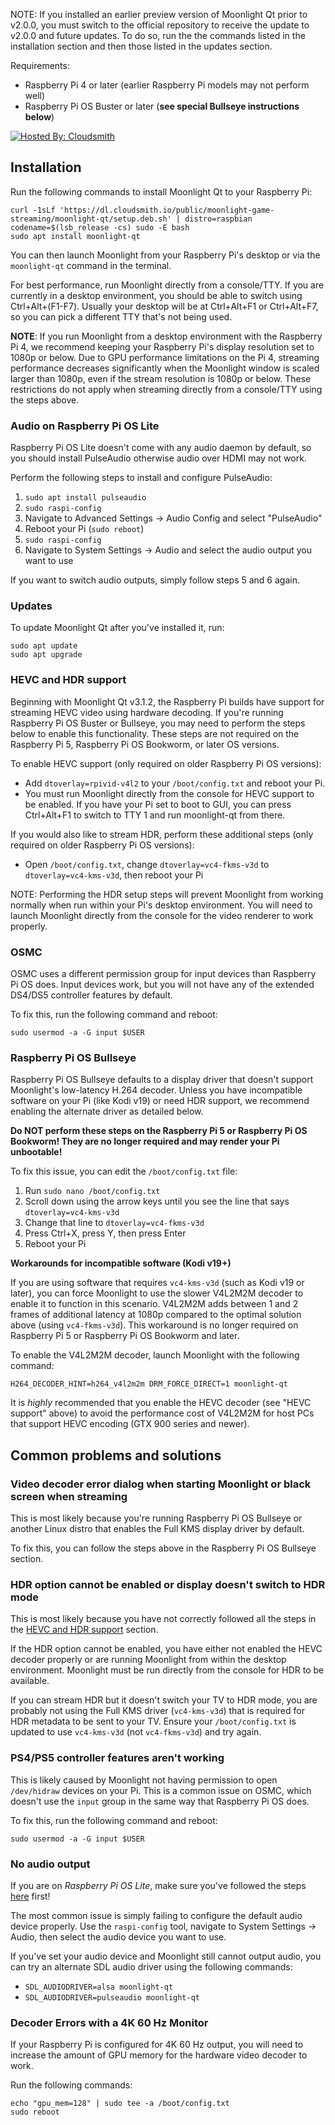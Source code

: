 NOTE: If you installed an earlier preview version of Moonlight Qt prior to v2.0.0, you must switch to the official repository to receive the update to v2.0.0 and future updates. To do so, run the the commands listed in the installation section and then those listed in the updates section.

Requirements:
- Raspberry Pi 4 or later (earlier Raspberry Pi models may not perform well)
- Raspberry Pi OS Buster or later (**see special Bullseye instructions below**)

[![Hosted By: Cloudsmith](https://img.shields.io/badge/OSS%20hosting%20by-cloudsmith-blue?logo=cloudsmith&style=for-the-badge)](https://cloudsmith.com)

## Installation
Run the following commands to install Moonlight Qt to your Raspberry Pi:
```
curl -1sLf 'https://dl.cloudsmith.io/public/moonlight-game-streaming/moonlight-qt/setup.deb.sh' | distro=raspbian codename=$(lsb_release -cs) sudo -E bash
sudo apt install moonlight-qt
```

You can then launch Moonlight from your Raspberry Pi's desktop or via the `moonlight-qt` command in the terminal.

For best performance, run Moonlight directly from a console/TTY. If you are currently in a desktop environment, you should be able to switch using Ctrl+Alt+(F1-F7). Usually your desktop will be at Ctrl+Alt+F1 or Ctrl+Alt+F7, so you can pick a different TTY that's not being used.

**NOTE**: If you run Moonlight from a desktop environment with the Raspberry Pi 4, we recommend keeping your Raspberry Pi's display resolution set to 1080p or below. Due to GPU performance limitations on the Pi 4, streaming performance decreases significantly when the Moonlight window is scaled larger than 1080p, even if the stream resolution is 1080p or below. These restrictions do not apply when streaming directly from a console/TTY using the steps above.

### Audio on Raspberry Pi OS Lite

Raspberry Pi OS Lite doesn't come with any audio daemon by default, so you should install PulseAudio otherwise audio over HDMI may not work.

Perform the following steps to install and configure PulseAudio:
1. `sudo apt install pulseaudio`
2. `sudo raspi-config`
3. Navigate to Advanced Settings -> Audio Config and select "PulseAudio"
4. Reboot your Pi (`sudo reboot`)
5. `sudo raspi-config`
6. Navigate to System Settings -> Audio and select the audio output you want to use

If you want to switch audio outputs, simply follow steps 5 and 6 again.

### Updates
To update Moonlight Qt after you've installed it, run:
```
sudo apt update
sudo apt upgrade
```

### HEVC and HDR support
Beginning with Moonlight Qt v3.1.2, the Raspberry Pi builds have support for streaming HEVC video using hardware decoding. If you're running Raspberry Pi OS Buster or Bullseye, you may need to perform the steps below to enable this functionality. These steps are not required on the Raspberry Pi 5, Raspberry Pi OS Bookworm, or later OS versions.

To enable HEVC support (only required on older Raspberry Pi OS versions):
- Add `dtoverlay=rpivid-v4l2` to your `/boot/config.txt` and reboot your Pi.
- You must run Moonlight directly from the console for HEVC support to be enabled. If you have your Pi set to boot to GUI, you can press Ctrl+Alt+F1 to switch to TTY 1 and run moonlight-qt from there.

If you would also like to stream HDR, perform these additional steps (only required on older Raspberry Pi OS versions):
- Open `/boot/config.txt`, change `dtoverlay=vc4-fkms-v3d` to `dtoverlay=vc4-kms-v3d`, then reboot your Pi

NOTE: Performing the HDR setup steps will prevent Moonlight from working normally when run within your Pi's desktop environment. You will need to launch Moonlight directly from the console for the video renderer to work properly.

### OSMC

OSMC uses a different permission group for input devices than Raspberry Pi OS does. Input devices work, but you will not have any of the extended DS4/DS5 controller features by default.

To fix this, run the following command and reboot:
```
sudo usermod -a -G input $USER
```

### Raspberry Pi OS Bullseye
Raspberry Pi OS Bullseye defaults to a display driver that doesn't support Moonlight's low-latency H.264 decoder. Unless you have incompatible software on your Pi (like Kodi v19) or need HDR support, we recommend enabling the alternate driver as detailed below.

**Do NOT perform these steps on the Raspberry Pi 5 or Raspberry Pi OS Bookworm! They are no longer required and may render your Pi unbootable!**

To fix this issue, you can edit the `/boot/config.txt` file:
1. Run `sudo nano /boot/config.txt`
2. Scroll down using the arrow keys until you see the line that says `dtoverlay=vc4-kms-v3d`
3. Change that line to `dtoverlay=vc4-fkms-v3d`
4. Press Ctrl+X, press Y, then press Enter
5. Reboot your Pi

**Workarounds for incompatible software (Kodi v19+)**

If you are using software that requires `vc4-kms-v3d` (such as Kodi v19 or later), you can force Moonlight to use the slower V4L2M2M decoder to enable it to function in this scenario. V4L2M2M adds between 1 and 2 frames of additional latency at 1080p compared to the optimal solution above (using `vc4-fkms-v3d`). This workaround is no longer required on Raspberry Pi 5 or Raspberry Pi OS Bookworm and later.

To enable the V4L2M2M decoder, launch Moonlight with the following command:
```
H264_DECODER_HINT=h264_v4l2m2m DRM_FORCE_DIRECT=1 moonlight-qt
```

It is _highly_ recommended that you enable the HEVC decoder (see "HEVC support" above) to avoid the performance cost of V4L2M2M for host PCs that support HEVC encoding (GTX 900 series and newer).

## Common problems and solutions

### Video decoder error dialog when starting Moonlight or black screen when streaming
This is most likely because you're running Raspberry Pi OS Bullseye or another Linux distro that enables the Full KMS display driver by default.

To fix this, you can follow the steps above in the Raspberry Pi OS Bullseye section.

### HDR option cannot be enabled or display doesn't switch to HDR mode

This is most likely because you have not correctly followed all the steps in the [HEVC and HDR support](https://github.com/moonlight-stream/moonlight-docs/wiki/Installing-Moonlight-Qt-on-Raspberry-Pi-4#hevc-and-hdr-support) section.

If the HDR option cannot be enabled, you have either not enabled the HEVC decoder properly or are running Moonlight from within the desktop environment. Moonlight must be run directly from the console for HDR to be available.

If you can stream HDR but it doesn't switch your TV to HDR mode, you are probably not using the Full KMS driver (`vc4-kms-v3d`) that is required for HDR metadata to be sent to your TV. Ensure your `/boot/config.txt` is updated to use `vc4-kms-v3d` (not `vc4-fkms-v3d`) and try again.

### PS4/PS5 controller features aren't working

This is likely caused by Moonlight not having permission to open `/dev/hidraw` devices on your Pi. This is a common issue on OSMC, which doesn't use the `input` group in the same way that Raspberry Pi OS does.

To fix this, run the following command and reboot:
```
sudo usermod -a -G input $USER
```

### No audio output
If you are on _Raspberry Pi OS Lite_, make sure you've followed the steps [here](https://github.com/moonlight-stream/moonlight-docs/wiki/Installing-Moonlight-Qt-on-Raspberry-Pi-4/#audio-on-raspberry-pi-os-lite) first!

The most common issue is simply failing to configure the default audio device properly. Use the `raspi-config` tool, navigate to System Settings -> Audio, then select the audio device you want to use.

If you've set your audio device and Moonlight still cannot output audio, you can try an alternate SDL audio driver using the following commands:
- `SDL_AUDIODRIVER=alsa moonlight-qt`
- `SDL_AUDIODRIVER=pulseaudio moonlight-qt`

### Decoder Errors with a 4K 60 Hz Monitor
If your Raspberry Pi is configured for 4K 60 Hz output, you will need to increase the amount of GPU memory for the hardware video decoder to work.

Run the following commands:
```
echo "gpu_mem=128" | sudo tee -a /boot/config.txt
sudo reboot
```